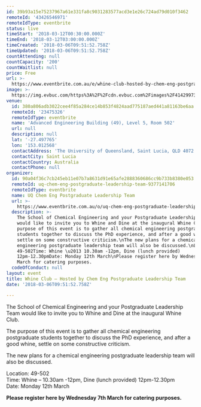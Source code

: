 ```yaml
---
id: 39b93a15e75237967a61e331fa8c9031283577acd3e1e26c724ad79d010f3462
remoteId: '43426546971'
remoteIdType: eventbrite
status: live
timeStart: '2018-03-12T00:30:00.000Z'
timeEnd: '2018-03-12T03:00:00.000Z'
timeCreated: '2018-03-06T09:51:52.758Z'
timeUpdated: '2018-03-06T09:51:52.758Z'
countAttending: null
countCapacity: '200'
countWaitlist: null
price: Free
url: >-
  https://www.eventbrite.com.au/e/whine-club-hosted-by-chem-eng-postgraduate-leadership-team-tickets-43426546971?aff=ebapi
image: >-
  https://img.evbuc.com/https%3A%2F%2Fcdn.evbuc.com%2Fimages%2F41429973%2F145451456618%2F1%2Foriginal.jpg?s=e34bbd3fc3380f1c0fa09126356b93cc
venue:
  id: 380a806adb3022cee4f85a284ce14b853f4824aad775187aed441a81163be6aa
  remoteId: '23475326'
  remoteIdType: eventbrite
  name: 'Advanced Engineering Building (49), Level 5, Room 502'
  url: null
  description: null
  lat: '-27.497765'
  lon: '153.012568'
  contactAddress: 'The University of Queensland, Saint Lucia, QLD 4072'
  contactCity: Saint Lucia
  contactCountry: Australia
  contactPhone: null
organizer:
  id: 90a04f36c7cb245eb11e07b7a8631d91e65afe2888360686cc9b733b8380e053
  remoteId: uq-chem-eng-postgraduate-leadership-team-9377141706
  remoteIdType: eventbrite
  name: UQ Chem Eng Postgraduate Leadership Team
  url: >-
    https://www.eventbrite.com.au/o/uq-chem-eng-postgraduate-leadership-team-9377141706
  description: >-
    The School of Chemical Engineering and your Postgraduate Leadership Team
    would like to invite you to Whine and Dine at the inaugural Whine Club.\nThe
    purpose of this event is to gather all chemical engineering postgraduate
    students together to discuss the PhD experience, and after a good whine,
    settle on some constructive criticism.\nThe new plans for a chemical
    engineering postgraduate leadership team will also be discussed.\nLocation:
    49-502Time: Whine \u2013 10.30am -12pm, Dine (lunch provided)
    12pm-12.30pmDate: Monday 12th March\nPlease register here by Wednesday 7th
    March for catering purposes.
  codeOfConduct: null
layout: event
title: Whine Club – Hosted by Chem Eng Postgraduate Leadership Team
date: '2018-03-06T09:51:52.758Z'

---
```

<P CLASS="MsoNormal">The School of Chemical Engineering and your Postgraduate Leadership Team would like to invite you to Whine and Dine at the inaugural Whine Club.</P>
<P CLASS="MsoNormal">The purpose of this event is to gather all chemical engineering postgraduate students together to discuss the PhD experience, and after a good whine, settle on some constructive criticism.</P>
<P CLASS="MsoNormal">The new plans for a chemical engineering postgraduate leadership team will also be discussed.</P>
<P CLASS="MsoNormal">Location: 49-502<BR>Time: Whine – 10.30am -12pm, Dine (lunch provided) 12pm-12.30pm<BR>Date: Monday 12th March</P>
<P CLASS="MsoNormal"><STRONG>Please register here by Wednesday 7th March for catering purposes. </STRONG></P>
